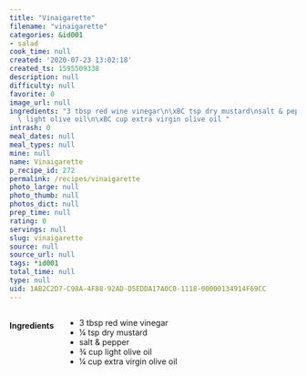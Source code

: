 ```yaml
---
title: "Vinaigarette"
filename: "vinaigarette"
categories: &id001
- salad
cook_time: null
created: '2020-07-23 13:02:18'
created_ts: 1595509338
description: null
difficulty: null
favorite: 0
image_url: null
ingredients: "3 tbsp red wine vinegar\n\xBC tsp dry mustard\nsalt & pepper\n\xBE cup\
  \ light olive oil\n\xBC cup extra virgin olive oil "
intrash: 0
meal_dates: null
meal_types: null
mine: null
name: Vinaigarette
p_recipe_id: 272
permalink: /recipes/vinaigarette
photo_large: null
photo_thumb: null
photos_dict: null
prep_time: null
rating: 0
servings: null
slug: vinaigarette
source: null
source_url: null
tags: *id001
total_time: null
type: null
uid: 1AB2C2D7-C98A-4F88-92AD-D5EDDA17A0C0-1118-00000134914F69CC
---
```

<div class="large-8 medium-7 columns" id="writeup">	</div><!-- #writeup -->
</div><!-- #row-one -->
<div class="row" id="row-two">	<div class="medium-4 small-5 columns" id="ingredients"><h4>Ingredients</h4><div class="box box-ingredients content"><ul>
<li>3 tbsp red wine vinegar</li>
<li>¼ tsp dry mustard</li>
<li>salt &amp; pepper</li>
<li>¾ cup light olive oil</li>
<li>¼ cup extra virgin olive oil</li>
</ul>
</div>	</div>	<div class="medium-6 small-7 columns" id="directions">	</div>